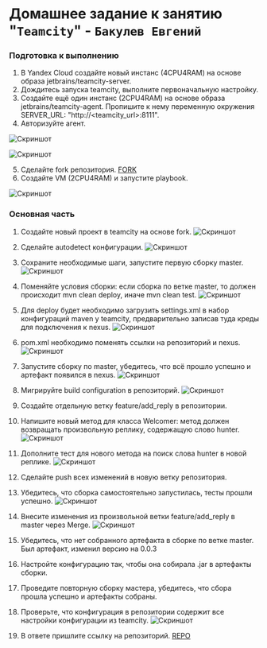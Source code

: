 # Домашнее задание к занятию "`Teamcity`" - `Бакулев Евгений`

### Подготовка к выполнению

1. В Yandex Cloud создайте новый инстанс (4CPU4RAM) на основе образа jetbrains/teamcity-server.
2. Дождитесь запуска teamcity, выполните первоначальную настройку.
3. Создайте ещё один инстанс (2CPU4RAM) на основе образа jetbrains/teamcity-agent. Пропишите к нему переменную окружения SERVER_URL: "http://<teamcity_url>:8111".
4. Авторизуйте агент.

![Скриншот](https://github.com/garrkiss/teamcity/blob/main/img/%D0%9F%D0%BE%D0%B4%D0%B3%D0%BE%D1%82%D0%BE%D0%B2%D0%BA%D0%B0/%D0%92%D0%B8%D1%80%D1%82%D1%83%D0%B0%D0%BB%D0%BA%D0%B8.png)

![Скриншот](https://github.com/garrkiss/teamcity/blob/main/img/%D0%9F%D0%BE%D0%B4%D0%B3%D0%BE%D1%82%D0%BE%D0%B2%D0%BA%D0%B0/a%D0%B3%D0%B5%D0%BD%D1%82.png)

5. Сделайте fork репозитория. [FORK](https://github.com/garrkiss/example-teamcity)
6. Создайте VM (2CPU4RAM) и запустите playbook.

![Скриншот](https://github.com/garrkiss/teamcity/blob/main/img/%D0%9F%D0%BE%D0%B4%D0%B3%D0%BE%D1%82%D0%BE%D0%B2%D0%BA%D0%B0/ansible.png)


### Основная часть

1. Создайте новый проект в teamcity на основе fork.
![Скриншот](https://github.com/garrkiss/teamcity/blob/main/img/Project.png)

2. Сделайте autodetect конфигурации.
![Скриншот](https://github.com/garrkiss/teamcity/blob/main/img/autodetect.png)

3. Сохраните необходимые шаги, запустите первую сборку master.
![Скриншот](https://github.com/garrkiss/teamcity/blob/main/img/masterrun.png)

4. Поменяйте условия сборки: если сборка по ветке master, то должен происходит mvn clean deploy, иначе mvn clean test.
![Скриншот](https://github.com/garrkiss/teamcity/blob/main/img/testdeploy.png)

5. Для deploy будет необходимо загрузить settings.xml в набор конфигураций maven у teamcity, предварительно записав туда креды для подключения к nexus.
![Скриншот](https://github.com/garrkiss/teamcity/blob/main/img/settings.png)

6. pom.xml необходимо поменять ссылки на репозиторий и nexus.
![Скриншот](https://github.com/garrkiss/teamcity/blob/main/img/nexus.png)

7. Запустите сборку по master, убедитесь, что всё прошло успешно и артефакт появился в nexus.
![Скриншот](https://github.com/garrkiss/teamcity/blob/main/img/plaindoll02.png)   

8. Мигрируйте build configuration в репозиторий.
![Скриншот](https://github.com/garrkiss/teamcity/blob/main/img/migration.png)   

9.  Создайте отдельную ветку feature/add_reply в репозитории.
10. Напишите новый метод для класса Welcomer: метод должен возвращать произвольную реплику, содержащую слово hunter.
![Скриншот](https://github.com/garrkiss/teamcity/blob/main/img/huntermain.png)   

11. Дополните тест для нового метода на поиск слова hunter в новой реплике.
![Скриншот](https://github.com/garrkiss/teamcity/blob/main/img/huntertest.png)  

12. Сделайте push всех изменений в новую ветку репозитория.
13.  Убедитесь, что сборка самостоятельно запустилась, тесты прошли успешно.
![Скриншот](https://github.com/garrkiss/teamcity/blob/main/img/runaddreply.png)

14.  Внесите изменения из произвольной ветки feature/add_reply в master через Merge.
![Скриншот](https://github.com/garrkiss/teamcity/blob/main/img/merge.png)

15.  Убедитесь, что нет собранного артефакта в сборке по ветке master. Был артефакт, изменил версию на 0.0.3

16.  Настройте конфигурацию так, чтобы она собирала .jar в артефакты сборки.
17.  Проведите повторную сборку мастера, убедитесь, что сбора прошла успешно и артефакты собраны.
18.  Проверьте, что конфигурация в репозитории содержит все настройки конфигурации из teamcity.
![Скриншот](https://github.com/garrkiss/teamcity/blob/main/img/jar.png)

19.   В ответе пришлите ссылку на репозиторий. [REPO](https://github.com/garrkiss/example-teamcity)

